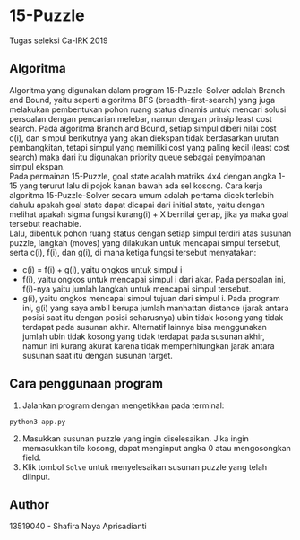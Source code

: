 # 15-Puzzle
Tugas seleksi Ca-IRK 2019

## Algoritma
Algoritma yang digunakan dalam program 15-Puzzle-Solver adalah Branch and Bound, yaitu seperti algoritma BFS (breadth-first-search) yang juga melakukan pembentukan pohon ruang status dinamis untuk mencari solusi persoalan dengan pencarian melebar, namun dengan prinsip least cost search. Pada algoritma Branch and Bound, setiap simpul diberi nilai cost c(i), dan simpul berikutnya yang akan diekspan tidak berdasarkan urutan pembangkitan, tetapi simpul yang memiliki cost yang paling kecil (least cost search) maka dari itu digunakan priority queue sebagai penyimpanan simpul ekspan. <br>
Pada permainan 15-Puzzle, goal state adalah matriks 4x4 dengan angka 1-15 yang terurut lalu di pojok kanan bawah ada sel kosong.
Cara kerja algoritma 15-Puzzle-Solver secara umum adalah pertama dicek terlebih dahulu apakah goal state dapat dicapai dari initial state, yaitu dengan melihat apakah sigma fungsi kurang(i) + X bernilai genap, jika ya maka goal tersebut reachable. <br>
Lalu, dibentuk pohon ruang status dengan setiap simpul terdiri atas susunan puzzle, langkah (moves) yang dilakukan untuk mencapai simpul tersebut, serta c(i), f(i), dan g(i), di mana ketiga fungsi tersebut menyatakan:
- c(i) = f(i) + g(i), yaitu ongkos untuk simpul i
- f(i), yaitu ongkos untuk mencapai simpul i dari akar. Pada persoalan ini, f(i)-nya yaitu jumlah langkah untuk mencapai simpul tersebut. 
- g(i), yaitu ongkos mencapai simpul tujuan dari simpul i. Pada program ini, g(i) yang saya ambil berupa jumlah manhattan distance (jarak antara posisi saat itu dengan posisi seharusnya) ubin tidak kosong yang tidak terdapat pada susunan akhir. Alternatif lainnya bisa menggunakan jumlah ubin tidak kosong yang tidak terdapat pada susunan akhir, namun ini kurang akurat karena tidak memperhitungkan jarak antara susunan saat itu dengan susunan target.

## Cara penggunaan program
1. Jalankan program dengan mengetikkan pada terminal:
```
python3 app.py
```
2. Masukkan susunan puzzle yang ingin diselesaikan. Jika ingin memasukkan tile kosong, dapat menginput angka 0 atau mengosongkan field.
3. Klik tombol `Solve` untuk menyelesaikan susunan puzzle yang telah diinput.

## Author
13519040 - Shafira Naya Aprisadianti